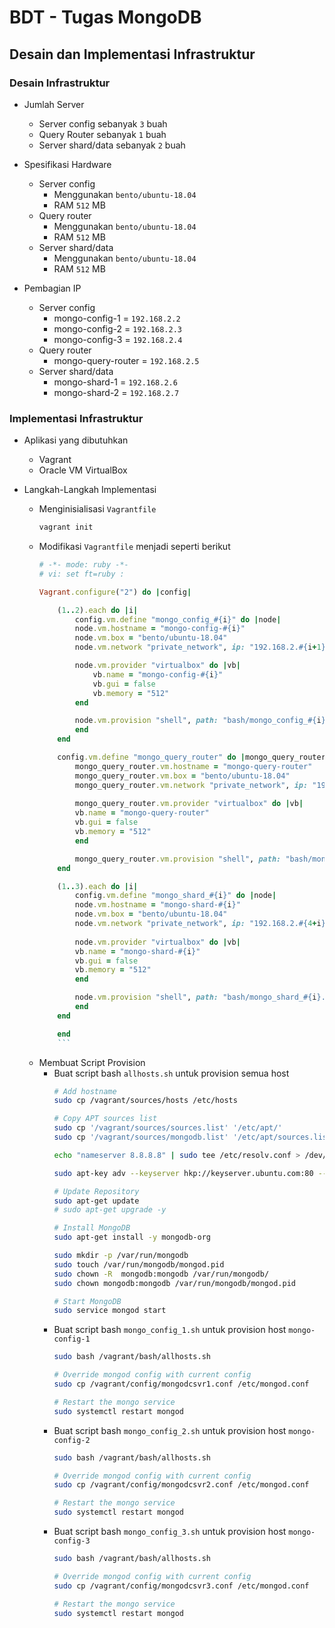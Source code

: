 # BDT - Tugas MongoDB

## Desain dan Implementasi Infrastruktur

### Desain Infrastruktur
    
* Jumlah Server
  * Server config sebanyak `3` buah
  * Query Router sebanyak `1` buah
  * Server shard/data sebanyak `2` buah

* Spesifikasi Hardware
  * Server config
    * Menggunakan `bento/ubuntu-18.04`
    * RAM `512` MB
  * Query router
    * Menggunakan `bento/ubuntu-18.04`
    * RAM `512` MB
  * Server shard/data
      * Menggunakan `bento/ubuntu-18.04`
      * RAM `512` MB
  
* Pembagian IP
  * Server config
    * mongo-config-1 = `192.168.2.2`
    * mongo-config-2 = `192.168.2.3`
    * mongo-config-3 = `192.168.2.4`
  * Query router
    * mongo-query-router = `192.168.2.5`
  * Server shard/data
    * mongo-shard-1 = `192.168.2.6`
    * mongo-shard-2 = `192.168.2.7`
  
### Implementasi Infrastruktur
* Aplikasi yang dibutuhkan
  * Vagrant
  * Oracle VM VirtualBox
  
* Langkah-Langkah Implementasi
  * Menginisialisasi `Vagrantfile`
    ```bash
    vagrant init
    ```
  * Modifikasi `Vagrantfile` menjadi seperti berikut
    ```ruby
    # -*- mode: ruby -*-
    # vi: set ft=ruby :

    Vagrant.configure("2") do |config|

        (1..2).each do |i|
            config.vm.define "mongo_config_#{i}" do |node|
            node.vm.hostname = "mongo-config-#{i}"
            node.vm.box = "bento/ubuntu-18.04"
            node.vm.network "private_network", ip: "192.168.2.#{i+1}"
    
            node.vm.provider "virtualbox" do |vb|
                vb.name = "mongo-config-#{i}"
                vb.gui = false
                vb.memory = "512"
            end
    
            node.vm.provision "shell", path: "bash/mongo_config_#{i}.sh", privileged: false
            end
        end
    
        config.vm.define "mongo_query_router" do |mongo_query_router|
            mongo_query_router.vm.hostname = "mongo-query-router"
            mongo_query_router.vm.box = "bento/ubuntu-18.04"
            mongo_query_router.vm.network "private_network", ip: "192.168.2.4"
            
            mongo_query_router.vm.provider "virtualbox" do |vb|
            vb.name = "mongo-query-router"
            vb.gui = false
            vb.memory = "512"
            end
    
            mongo_query_router.vm.provision "shell", path: "bash/mongo_query_router.sh", privileged: false
        end
    
        (1..3).each do |i|
            config.vm.define "mongo_shard_#{i}" do |node|
            node.vm.hostname = "mongo-shard-#{i}"
            node.vm.box = "bento/ubuntu-18.04"
            node.vm.network "private_network", ip: "192.168.2.#{4+i}"
                
            node.vm.provider "virtualbox" do |vb|
            vb.name = "mongo-shard-#{i}"
            vb.gui = false
            vb.memory = "512"
            end
    
            node.vm.provision "shell", path: "bash/mongo_shard_#{i}.sh", privileged: false
            end
        end
    
        end      
        ```
  * Membuat Script Provision
    * Buat script bash `allhosts.sh` untuk provision semua host 
        ```bash
        # Add hostname
        sudo cp /vagrant/sources/hosts /etc/hosts

        # Copy APT sources list
        sudo cp '/vagrant/sources/sources.list' '/etc/apt/'
        sudo cp '/vagrant/sources/mongodb.list' '/etc/apt/sources.list.d/'

        echo "nameserver 8.8.8.8" | sudo tee /etc/resolv.conf > /dev/null

        sudo apt-key adv --keyserver hkp://keyserver.ubuntu.com:80 --recv 4B7C549A058F8B6B

        # Update Repository
        sudo apt-get update
        # sudo apt-get upgrade -y

        # Install MongoDB
        sudo apt-get install -y mongodb-org

        sudo mkdir -p /var/run/mongodb
        sudo touch /var/run/mongodb/mongod.pid
        sudo chown -R  mongodb:mongodb /var/run/mongodb/
        sudo chown mongodb:mongodb /var/run/mongodb/mongod.pid

        # Start MongoDB
        sudo service mongod start
        ```
    * Buat script bash `mongo_config_1.sh` untuk provision host `mongo-config-1`
        ```bash
        sudo bash /vagrant/bash/allhosts.sh

        # Override mongod config with current config
        sudo cp /vagrant/config/mongodcsvr1.conf /etc/mongod.conf

        # Restart the mongo service 
        sudo systemctl restart mongod
        ```
    * Buat script bash `mongo_config_2.sh` untuk provision host `mongo-config-2`
        ```bash
        sudo bash /vagrant/bash/allhosts.sh

        # Override mongod config with current config
        sudo cp /vagrant/config/mongodcsvr2.conf /etc/mongod.conf

        # Restart the mongo service 
        sudo systemctl restart mongod
        ```
    * Buat script bash `mongo_config_3.sh` untuk provision host `mongo-config-3`
        ```bash
        sudo bash /vagrant/bash/allhosts.sh

        # Override mongod config with current config
        sudo cp /vagrant/config/mongodcsvr3.conf /etc/mongod.conf

        # Restart the mongo service 
        sudo systemctl restart mongod
        ```